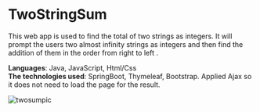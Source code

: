 # TwoStringSum
This web app is used to find the total of two strings as integers. It will prompt the users two almost infinity strings as integers and then find the addition of them in the order from right to left .

**Languages**: Java, JavaScript, Html/Css <br />
**The technologies used**: SpringBoot, Thymeleaf, Bootstrap. Applied Ajax so it does not need to load the page for the result.
 
 ![twosumpic](https://user-images.githubusercontent.com/31901141/41088261-ad78c6c4-6a04-11e8-9e5b-1be09d241be1.png)

